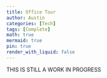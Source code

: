 ```yaml
---
title: Office Tour
author: Austin
categories: [Tech]
tags: [Complete]
math: true
mermaid: true
pin: true
render_with_liquid: false
---
```


THIS IS STILL A WORK IN PROGRESS